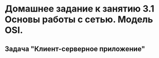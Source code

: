 # Домашнее задание к занятию 3.1 Основы работы с сетью. Модель OSI.
## Задача "Клиент-серверное приложение"